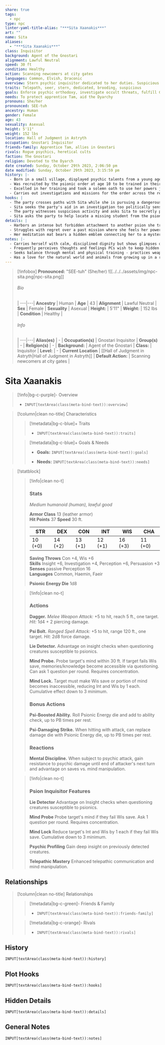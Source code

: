 ```yaml
---
share: true
tags:
  - npc
type: npc
linter-yaml-title-alias: "***Sita Xaanakis***"
art: ""
name: Sita
aliases:
  - "***Sita Xaanakis***"
class: Inquisitor
background: Agent of the Gnostari
alignment: Lawful Neutral
speed: 30 ft
condition: Healthy
action: Scanning newcomers at city gates
languages: Common, Elvish, Draconic
overview: Stern psychic inquisitor dedicated to her duties. Suspicious and intolerant of rogue magic and heretical beliefs.
traits: Telepath, seer, stern, dedicated, brooding, suspicious
goals: Enforce psychic orthodoxy, investigate occult threats, fulfill Gnostari duties
needs: To protect apprentice Tam, aid the Dyarchy
pronouns: She/her
pronounced: SEE-tuh
ancestry: Human
gender: Female
age: 43
sexuality: Asexual
height: 5'11"
weight: 152 lbs
location: Hall of Judgment in Astryth
occupation: Gnostari Inquisitor
friends-family: Apprentice Tam, allies in Gnostari
rivals: Rogue psychics, heretical cults
faction: The Gnostari
religion: Devoted to the Dyarch
date created: Sunday, October 29th 2023, 2:06:50 pm
date modified: Sunday, October 29th 2023, 3:15:59 pm
history: |-
  - Born in a small village, displayed psychic talents from a young age
  - Was recruited by the psionic order at age 10 to be trained in their monastery
  - Excelled in her training and took a solemn oath to use her powers justly as an Inquisitor
  - Carries out investigations and missions for the order across the realm
hooks: |
  - The party crosses paths with Sita while she is pursuing a dangerous fugitive
  - Sita seeks the party's aid in an investigation too politically sensitive for the order to be directly involved
  - The party witnesses suspicious activity and asks Sita to secretly probe a local noble's mind
  - Sita asks the party to help locate a missing student from the psionic order
details: |
  - Harbors an intense but forbidden attachment to another psion she trained with
  - Struggles with regret over a past mission where she feels her powers were misused
  - Her meditation mat bears a hidden emblem connecting her to a mysterious benefactor
notes: |-
  - Carries herself with calm, disciplined dignity but shows glimpses of humor when among friends.
  - Frequently perceives thoughts and feelings PCs wish to keep hidden
  - Seeks balance through mental and physical training - practices weapon forms daily
  - Has a love for the natural world and animals from growing up in a rural area
---
```




> [!infobox] 
> **Pronounced:**  "SEE-tuh" (She/her)
> ![[../../../assets/img/npc-sita.png|npc-sita.png]]
> ###### Bio
>  |
> ---|---|
> **Ancestry** | Human |
> **Age** | 43 |
> **Alignment** | Lawful Neutral |
> **Sex** | Female |
> **Sexuality** | Asexual |
> **Height:**  | 5'11" |
> **Weight:** | 152 lbs |
> **Condition** | Healthy |
> ###### Info
>  |
> ---|---|
> **Alias(es)** | \- |
> **Occupation(s)** | Gnostari Inquisitor |
> **Group(s)** | \- |
> **Religion(s)** | \- |
> **Background:** | Agent of the Gnostari |
> **Class:** | Inquisitor |
>**Level:** | \- |
> **Current Location** | [[Hall of Judgment in Astryth|Hall of Judgment in Astryth]] |
> **Default Action:** | Scanning newcomers at city gates |

# **Sita Xaanakis**
>[!info|bg-c-purple]- Overview
> - `INPUT[textArea(class(meta-bind-text)):overview]`

>[!column|clean no-title] Characteristics
>> [!metadata|bg-c-blue]+ Traits
>> - `INPUT[textArea(class(meta-bind-text)):traits]`
>
>> [!metadata|bg-c-blue]+ Goals & Needs
>>  - **Goals:** 
>>  `INPUT[textArea(class(meta-bind-text)):goals]`
>>   
>>  - **Needs:** 
>>  `INPUT[textArea(class(meta-bind-text)):needs]`

> [!statblock]
>> [!info|clean no-t]
> > ### Stats 
> > *Medium humanoid (human), lawful good*
> > 
> > **Armor Class** 13 (leather armor)    
> > **Hit Points** 37
> > **Speed** 30 ft.
> > 
> > | STR    | DEX     | CON     | INT     | WIS     | CHA     |
> > |--------|---------|---------|---------|---------|---------|
> > | 10 (+0) | 14 (+2) | 13 (+1) | 12 (+1) | 16 (+3) | 11 (+0) |
> > 
> > **Saving Throws** Con +4, Wis +6  
> > **Skills** Insight +6, Investigation +4, Perception +6, Persuasion +3   
> > **Senses** passive Perception 16  
> > **Languages** Common, Haemin, Faeir 
> > 
> > **Psionic Energy Die** 1d8
> > 
> 
>> [!info|clean no-t]
> > ### Actions
> > 
> > **Dagger.** *Melee Weapon Attack:* +5 to hit, reach 5 ft., one target. *Hit:* 1d4 + 2 piercing damage.
> > 
> > **Psi Bolt.** *Ranged Spell Attack:* +5 to hit, range 120 ft., one target. *Hit:* 2d8 force damage.
> > 
> > **Lie Detector.** Advantage on insight checks when questioning creatures susceptible to psionics.
> > 
> > **Mind Probe.** Probe target's mind within 30 ft. If target fails Wis save, memories/knowledge become accessible via questioning. Can ask 1 question per round. Requires concentration.
> > 
> > **Mind Lock.** Target must make Wis save or portion of mind becomes inaccessible, reducing Int and Wis by 1 each. Cumulative effect down to 3 minimum.
> > 
> > ### Bonus Actions
> > 
> > **Psi-Boosted Ability.** Roll Psionic Energy die and add to ability check, up to PB times per rest.
> > 
> > **Psi-Damaging Strike.** When hitting with attack, can replace damage die with Psionic Energy die, up to PB times per rest.
> > 
> > ### Reactions
> > 
> > **Mental Discipline.** When subject to psychic attack, gain resistance to psychic damage until end of attacker's next turn and advantage on saves vs. mind manipulation.
> > 
> 
>> [!info|clean no-t]
> > ### Psion Inquisitor Features
> > 
> > **Lie Detector** Advantage on Insight checks when questioning creatures susceptible to psionics.
> > 
> > **Mind Probe** Probe target's mind if they fail Wis save. Ask 1 question per round. Requires concentration. 
> > 
> > **Mind Lock** Reduce target's Int and Wis by 1 each if they fail Wis save. Cumulative down to 3 minimum.
> > 
> > **Psychic Profiling** Gain deep insight on previously detected creatures.
> > 
> > **Telepathic Mastery** Enhanced telepathic communication and mind manipulation.


## Relationships
>[!column|clean no-title] Relationships
>> [!metadata|bg-c-green]- Friends & Family
>> - `INPUT[textArea(class(meta-bind-text)):friends-family]`
>
>> [!metadata|bg-c-orange]- Rivals
>> - `INPUT[textArea(class(meta-bind-text)):rivals]`

## History

`INPUT[textArea(class(meta-bind-text)):history]`

## Plot Hooks

`INPUT[textArea(class(meta-bind-text)):hooks]`

## Hidden Details

`INPUT[textArea(class(meta-bind-text)):details]`

## General Notes

`INPUT[textArea(class(meta-bind-text)):notes]`
